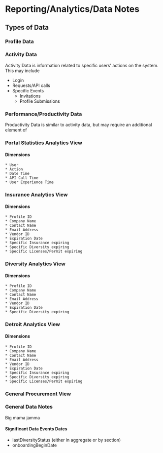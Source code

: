 # Reporting/Analytics/Data Notes

## Types of Data

### Profile Data 

### Activity Data

Activity Data is information related to specific users' actions on the system.  This may include

* Login
* Requests/API calls
* Specific Events
  * Invitations
  * Profile Submissions


### Performance/Productivity Data

Productivity Data is similar to activity data, but may require an additional element of 

### 


### Portal Statistics Analytics View

#### Dimensions 
  
    * User
    * Action
    * Date Time
    * API Call Time
    * User Experience Time

### Insurance Analytics View
  
#### Dimensions 
  
    * Profile ID
    * Company Name
    * Contact Name
    * Email Address
    * Vendor ID
    * Expiration Date
    * Specific Insurance expiring
    * Specific Diversity expiring
    * Specific Licenses/Permit expiring


### Diversity Analytics View

#### Dimensions 
  
    * Profile ID
    * Company Name
    * Contact Name
    * Email Address
    * Vendor ID
    * Expiration Date
    * Specific Diversity expiring


### Detroit Analytics View

#### Dimensions 
  
    * Profile ID
    * Company Name
    * Contact Name
    * Email Address
    * Vendor ID
    * Expiration Date
    * Specific Insurance expiring
    * Specific Diversity expiring
    * Specific Licenses/Permit expiring


### General Procurement View





### General Data Notes

  Big mama jamma


#### Significant Data Events Dates

  * lastDiversityStatus (either in aggregate or by section)
  * onboardingBeginDate




